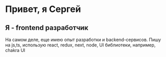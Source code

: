 # Привет, я Сергей
## Я - frontend разработчик
На самом деле, еще имею опыт разработки и backend-сервисов.
Пишу на js,ts, использую react, redux, next, node, UI библиотеки, например, chakra UI

